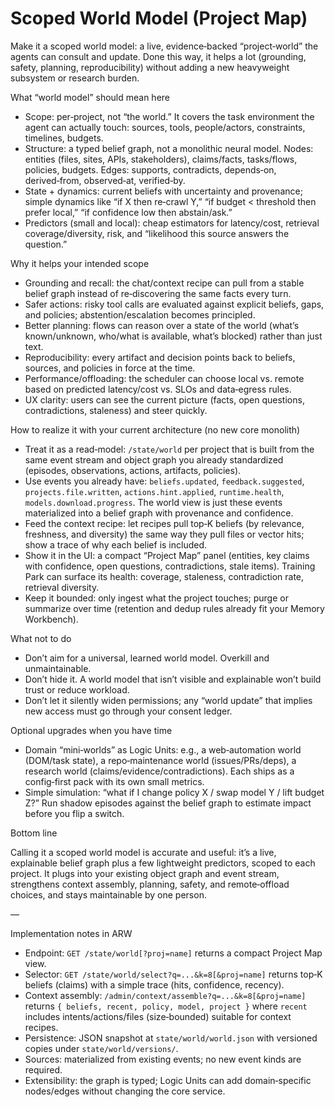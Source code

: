 # Scoped World Model (Project Map)

Make it a scoped world model: a live, evidence‑backed “project‑world” the agents can consult and update. Done this way, it helps a lot (grounding, safety, planning, reproducibility) without adding a new heavyweight subsystem or research burden.

What “world model” should mean here

- Scope: per‑project, not “the world.” It covers the task environment the agent can actually touch: sources, tools, people/actors, constraints, timelines, budgets.
- Structure: a typed belief graph, not a monolithic neural model. Nodes: entities (files, sites, APIs, stakeholders), claims/facts, tasks/flows, policies, budgets. Edges: supports, contradicts, depends‑on, derived‑from, observed‑at, verified‑by.
- State + dynamics: current beliefs with uncertainty and provenance; simple dynamics like “if X then re‑crawl Y,” “if budget < threshold then prefer local,” “if confidence low then abstain/ask.”
- Predictors (small and local): cheap estimators for latency/cost, retrieval coverage/diversity, risk, and “likelihood this source answers the question.”

Why it helps your intended scope

- Grounding and recall: the chat/context recipe can pull from a stable belief graph instead of re‑discovering the same facts every turn.
- Safer actions: risky tool calls are evaluated against explicit beliefs, gaps, and policies; abstention/escalation becomes principled.
- Better planning: flows can reason over a state of the world (what’s known/unknown, who/what is available, what’s blocked) rather than just text.
- Reproducibility: every artifact and decision points back to beliefs, sources, and policies in force at the time.
- Performance/offloading: the scheduler can choose local vs. remote based on predicted latency/cost vs. SLOs and data‑egress rules.
- UX clarity: users can see the current picture (facts, open questions, contradictions, staleness) and steer quickly.

How to realize it with your current architecture (no new core monolith)

- Treat it as a read‑model: `/state/world` per project that is built from the same event stream and object graph you already standardized (episodes, observations, actions, artifacts, policies).
- Use events you already have: `beliefs.updated`, `feedback.suggested`, `projects.file.written`, `actions.hint.applied`, `runtime.health`, `models.download.progress`. The world view is just these events materialized into a belief graph with provenance and confidence.
- Feed the context recipe: let recipes pull top‑K beliefs (by relevance, freshness, and diversity) the same way they pull files or vector hits; show a trace of why each belief is included.
- Show it in the UI: a compact “Project Map” panel (entities, key claims with confidence, open questions, contradictions, stale items). Training Park can surface its health: coverage, staleness, contradiction rate, retrieval diversity.
- Keep it bounded: only ingest what the project touches; purge or summarize over time (retention and dedup rules already fit your Memory Workbench).

What not to do

- Don’t aim for a universal, learned world model. Overkill and unmaintainable.
- Don’t hide it. A world model that isn’t visible and explainable won’t build trust or reduce workload.
- Don’t let it silently widen permissions; any “world update” that implies new access must go through your consent ledger.

Optional upgrades when you have time

- Domain “mini‑worlds” as Logic Units: e.g., a web‑automation world (DOM/task state), a repo‑maintenance world (issues/PRs/deps), a research world (claims/evidence/contradictions). Each ships as a config‑first pack with its own small metrics.
- Simple simulation: “what if I change policy X / swap model Y / lift budget Z?” Run shadow episodes against the belief graph to estimate impact before you flip a switch.

Bottom line

Calling it a scoped world model is accurate and useful: it’s a live, explainable belief graph plus a few lightweight predictors, scoped to each project. It plugs into your existing object graph and event stream, strengthens context assembly, planning, safety, and remote‑offload choices, and stays maintainable by one person.

—

Implementation notes in ARW

- Endpoint: `GET /state/world[?proj=name]` returns a compact Project Map view.
- Selector: `GET /state/world/select?q=...&k=8[&proj=name]` returns top‑K beliefs (claims) with a simple trace (hits, confidence, recency).
- Context assembly: `/admin/context/assemble?q=...&k=8[&proj=name]` returns `{ beliefs, recent, policy, model, project }` where `recent` includes intents/actions/files (size‑bounded) suitable for context recipes.
- Persistence: JSON snapshot at `state/world/world.json` with versioned copies under `state/world/versions/`.
- Sources: materialized from existing events; no new event kinds are required.
- Extensibility: the graph is typed; Logic Units can add domain‑specific nodes/edges without changing the core service.
